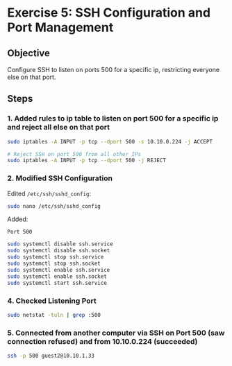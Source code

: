 # Exercise 5: SSH Configuration and Port Management

## Objective
Configure SSH to listen on ports 500 for a specific ip, restricting everyone else on that port.

## Steps

### 1. Added rules to ip table to listen on port 500 for a specific ip and reject all else on that port

```bash
sudo iptables -A INPUT -p tcp --dport 500 -s 10.10.0.224 -j ACCEPT

# Reject SSH on port 500 from all other IPs
sudo iptables -A INPUT -p tcp --dport 500 -j REJECT
```

### 2. Modified SSH Configuration

Edited `/etc/ssh/sshd_config`:

```bash
sudo nano /etc/ssh/sshd_config
```

Added:

```plaintext
Port 500
```

```bash
sudo systemctl disable ssh.service
sudo systemctl disable ssh.socket
sudo systemctl stop ssh.service
sudo systemctl stop ssh.socket
sudo systemctl enable ssh.service
sudo systemctl enable ssh.socket
sudo systemctl start ssh.service
```

### 4. Checked Listening Port

```bash
sudo netstat -tuln | grep :500
```

### 5. Connected from another computer via SSH on Port 500 (saw connection refused) and from 10.10.0.224 (succeeded)

```bash
ssh -p 500 guest2@10.10.1.33
```

